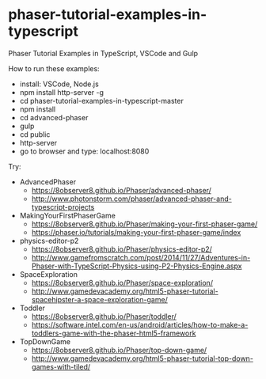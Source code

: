 # phaser-tutorial-examples-in-typescript
Phaser Tutorial Examples in TypeScript, VSCode and Gulp

How to run these examples:
- install: VSCode, Node.js
- npm install http-server -g
- cd phaser-tutorial-examples-in-typescript-master
- npm install
- cd advanced-phaser
- gulp
- cd public
- http-server
- go to browser and type: localhost:8080

Try:
+ AdvancedPhaser
  + https://8observer8.github.io/Phaser/advanced-phaser/
  +  http://www.photonstorm.com/phaser/advanced-phaser-and-typescript-projects
+ MakingYourFirstPhaserGame
  + https://8observer8.github.io/Phaser/making-your-first-phaser-game/
  + https://phaser.io/tutorials/making-your-first-phaser-game/index
+ physics-editor-p2
  + https://8observer8.github.io/Phaser/physics-editor-p2/
  + http://www.gamefromscratch.com/post/2014/11/27/Adventures-in-Phaser-with-TypeScript-Physics-using-P2-Physics-Engine.aspx
+ SpaceExploration
  + https://8observer8.github.io/Phaser/space-exploration/
  + http://www.gamedevacademy.org/html5-phaser-tutorial-spacehipster-a-space-exploration-game/
+ Toddler
  + https://8observer8.github.io/Phaser/toddler/
  + https://software.intel.com/en-us/android/articles/how-to-make-a-toddlers-game-with-the-phaser-html5-framework
+ TopDownGame
  + https://8observer8.github.io/Phaser/top-down-game/
  + http://www.gamedevacademy.org/html5-phaser-tutorial-top-down-games-with-tiled/
